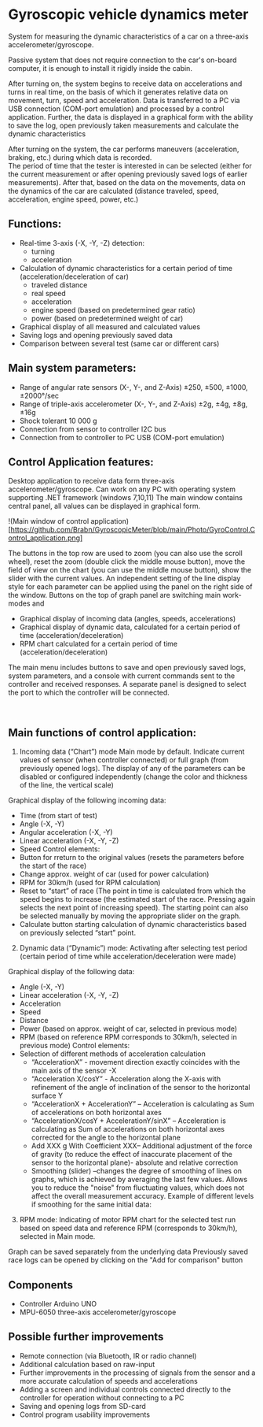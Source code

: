 # Gyroscopic vehicle dynamics meter

System for measuring the dynamic characteristics of a car on a three-axis accelerometer/gyroscope.

Passive system that does not require connection to the car's on-board computer, it is enough to install it rigidly inside the cabin.

After turning on, the system begins to receive data on accelerations and turns in real time, on the basis of which it generates relative data on movement, turn, speed and acceleration. 
Data is transferred to a PC via USB connection (COM-port emulation) and processed by a control application. 
Further, the data is displayed in a graphical form with the ability to save the log, open previously taken measurements and calculate the dynamic characteristics

After turning on the system, the car performs maneuvers (acceleration, braking, etc.) during which data is recorded.  
The period of time that the tester is interested in can be selected (either for the current measurement or after opening previously saved logs of earlier measurements).
After that, based on the data on the movements, data on the dynamics of the car are calculated (distance traveled, speed, acceleration, engine speed, power, etc.)

## Functions:

* Real-time 3-axis (-X, -Y, -Z) detection: 
  - turning
  - acceleration
* Calculation of dynamic characteristics for a certain period of time (acceleration/deceleration of car)
  - traveled distance
  - real speed
  - acceleration
  - engine speed (based on predetermined gear ratio)
  - power (based on predetermined weight of car)
* Graphical display of all measured and calculated values
* Saving logs and opening previously saved data 
* Comparison between several test (same car or different cars) 

## Main system parameters:

* Range of angular rate sensors (X-, Y-, and Z-Axis)		±250, ±500, ±1000, ±2000°/sec
* Range of triple-axis accelerometer (X-, Y-, and Z-Axis)	±2g, ±4g, ±8g, ±16g
* Shock tolerant 						10 000 g 
* Connection from sensor to controller				I2C bus
* Connection from to controller to PC				USB (COM-port emulation)

## Control Application features:
Desktop application to receive data form three-axis accelerometer/gyroscope.
Can work on any PC with operating system supporting .NET framework (windows 7,10,11)
The main window contains central panel, all values can be displayed in graphical form.

!(Main window of control application)[https://github.com/Brabn/GyroscopicMeter/blob/main/Photo/GyroControl.Control_application.png]

The buttons in the top row are used to zoom (you can also use the scroll wheel), reset the zoom (double click the middle mouse button), move the field of view on the chart (you can use the middle mouse button), show the slider with the current values.
An independent setting of the line display style for each parameter can be applied using the panel on the right side of the window.
Buttons on the top of graph panel are switching main work-modes and 
* Graphical display of incoming data (angles, speeds, accelerations)
* Graphical display of dynamic data, calculated for a certain period of time (acceleration/deceleration)
* RPM chart calculated for a certain period of time (acceleration/deceleration)

The main menu includes buttons to save and open previously saved logs, system parameters, and a console with current commands sent to the controller and received responses.
A separate panel is designed to select the port to which the controller will be connected.

 
## Main functions of control application:
1.	Incoming data (“Chart”) mode
Main mode by default. Indicate current values of sensor (when controller connected) or full graph (from previously opened logs). The display of any of the parameters can be disabled or configured independently (change the color and thickness of the line, the vertical scale)
 
Graphical display of the following incoming data:
* Time (from start of test)
* Angle (-X, -Y)
* Angular acceleration (-X, -Y)
* Linear acceleration (-X, -Y, -Z)
* Speed 
Control elements:
* Button for rreturn to the original values (resets the parameters before the start of the race)
* Change approx. weight of car (used for power calculation)
* RPM for 30km/h (used for RPM calculation)
* Reset to “start” of race (The point in time is calculated from which the speed begins to increase (the estimated start of the race. Pressing again selects the next point of increasing speed). The starting point can also be selected manually by moving the appropriate slider on the graph.
* Calculate button starting calculation of dynamic characteristics based on previously selected “start” point.


 
2.	Dynamic data (“Dynamic”) mode:
Activating after selecting test period (certain period of time while acceleration/deceleration were made)
 
Graphical display of the following data:
* Angle (-X, -Y)
* Linear acceleration (-X, -Y, -Z)
* Acceleration
* Speed
* Distance
* Power (based on approx. weight of car, selected in previous mode)
* RPM (based on reference RPM corresponds to 30km/h, selected in previous mode)
Control elements:
* Selection of different methods of acceleration calculation
  - “AccelerationX” - movement direction exactly coincides with the main axis of the sensor -X
  - “Acceleration X/cosY” - Acceleration along the X-axis with refinement of the angle of inclination of the sensor to the horizontal surface Y
  - “AccelerationX + AccelerationY” – Acceleration is calculating as  Sum of accelerations on both horizontal axes
  - “AccelerationX/cosY + AccelerationY/sinX” – Acceleration is calculating as  Sum of accelerations on both horizontal axes corrected for the angle to the horizontal plane
  - Add XXX g With Coefficient XXX– Additional adjustment of the force of gravity (to reduce the effect of inaccurate placement of the sensor to the horizontal plane)- absolute and relative correction
  - Smoothing (slider) –changes the degree of smoothing of lines on graphs, which is achieved by averaging the last few values. Allows you to reduce the "noise" from fluctuating values, which does not affect the overall measurement accuracy.
Example of different levels if smoothing for the same initial data:
 

3.	RPM mode:
Indicating of motor RPM chart for the selected test run based on speed data and reference RPM (corresponds to 30km/h), selected in Main mode.
 
Graph can be saved separately from the underlying data
Previously saved race logs can be opened by clicking on the "Add for comparison" button

## Components

* Controller Arduino UNO                 
* MPU-6050 three-axis accelerometer/gyroscope 

## Possible further improvements

* Remote connection (via Bluetooth, IR or radio channel)
* Additional calculation based on raw-input
* Further improvements in the processing of signals from the sensor and a more accurate calculation of speeds and accelerations
* Adding a screen and individual controls connected directly to the controller for operation without connecting to a PC
* Saving and opening logs from SD-card
* Control program usability improvements

